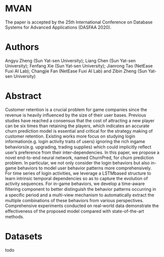 # MVAN
The paper is accepted by the 25th International Conference on Database Systems for Advanced Applications (DASFAA 2020).

# Authors
Angyu Zheng (Sun Yat-sen University); Liang Chen (Sun Yat-sen University); Fenfang Xie (Sun Yat-sen University); Jianrong Tao (NetEase Fuxi AI Lab); Changjie Fan (NetEase Fuxi AI Lab) and Zibin Zheng (Sun Yat-sen University)

# Abstract
Customer retention is a crucial problem for game companies since the revenue is heavily inﬂuenced by the size of their user bases. Previous studies have reached a consensus that the cost of attracting a new player can be six times than retaining the players, which indicates an accurate churn prediction model is essential and critical for the strategy making of customer retention. Existing works more focus on studying login information(e.g. login activity traits of users) ignoring the rich ingame behaviors(e.g. upgrading, trading supplies) which could implicitly reﬂect user’s preference from their inter-dependencies. In this paper, we propose a novel end-to-end neural network, named ChurnPred, for churn prediction problem. In particular, we not only consider the login behaviors but also in-game behaviors to model user behavior patterns more comprehensively. For time series of login activities, we leverage a LSTMbased structure to learn intrinsic temporal dependencies so as to capture the evolution of activity sequences. For in-game behaviors, we develop a time-aware ﬁltering component to better distinguish the behavior patterns occurring in a speciﬁc period and a multi-view mechanism to automatically extract the multiple combinations of these behaviors from various perspectives. Comprehensive experiments conducted on real-world data demonstrate the eﬀectiveness of the proposed model compared with state-of-the-art methods.

# Datasets
todo
